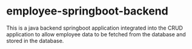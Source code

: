 # employee-springboot-backend
This is a java backend springboot application integrated into the CRUD application to allow employee data to be fetched from the database and stored in the database.
